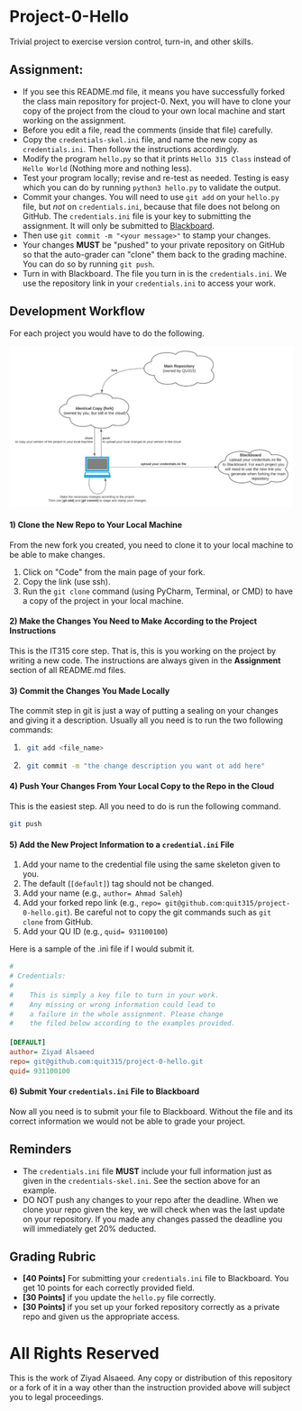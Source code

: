 # Project-0-Hello

Trivial project to exercise version control, turn-in, and other
skills.

## Assignment:

- If you see this README.md file, it means you have successfully forked the class main repository for project-0. Next, 
  you will have to clone your copy of the project from the cloud to your own local machine and start working on the
  assignment.
- Before you edit a file, read the comments (inside that file) carefully.
- Copy the `credentials-skel.ini` file, and name the new copy as 
  `credentials.ini`. Then follow the instructions accordingly.
- Modify the program `hello.py` so that it prints `Hello
  315 Class` instead of `Hello World` (Nothing more and nothing less).
- Test your program locally; revise and re-test as needed. Testing is easy
  which you can do by running `python3 hello.py` to validate the output.
- Commit your changes. You will need to use `git add` on your
  `hello.py` file, but *not* on `credentials.ini`, because that
  file does not belong on GitHub. The `credentials.ini` file is your
  key to submitting the assignment. It will only be submitted to 
  [Blackboard](https://lms.qu.edu.sa/).
- Then use `git commit -m "<your message>"` to stamp your changes.
- Your changes **MUST** be "pushed" to your private repository
  on GitHub so that the auto-grader can "clone" them back to the
  grading machine. You can do so by running `git push`.
- Turn in with Blackboard. The file you turn in is the `credentials.ini`. We
  use the repository link in your `credentials.ini` to access your work.

## Development Workflow

For each project you would have to do the following.

<img src="img/workflow.png" alt="Workflow" width="800"/>

#### 1) Clone the New Repo to Your Local Machine

From the new fork you created, you need to clone it to your local machine to be able to make changes. 
1. Click on "Code" from the main page of your fork.
2. Copy the link (use ssh).
3. Run the `git clone` command (using PyCharm, Terminal, or CMD) to have a copy of the project in your local machine. 

#### 2) Make the Changes You Need to Make According to the Project Instructions 

This is the IT315 core step. That is, this is you working on the project by writing a new code.
The instructions are always given in the **Assignment** section of all README.md files.

#### 3) Commit the Changes You Made Locally

The commit step in git is just a way of putting a sealing on your changes and giving it a description. 
Usually all you need is to run the two following commands:

1. ```sh
    git add <file_name>
   ```
2. ```sh
    git commit -m "the change description you want ot add here"
   ```

#### 4) Push Your Changes From Your Local Copy to the Repo in the Cloud

This is the easiest step. All you need to do is run the following command.

```sh
git push
```

#### 5) Add the New Project Information to a `credential.ini` File

1. Add your name to the credential file using the same skeleton given to you.
2. The default (`[default]`) tag should not be changed.
3. Add your name (e.g., `author= Ahmad Saleh`)
4. Add your forked repo link (e.g., `repo= git@github.com:quit315/project-0-hello.git`). Be careful not to copy the git commands such as `git clone` from GitHub.
5. Add your QU ID (e.g., `quid= 931100100`)

Here is a sample of the .ini file if I would submit it. 

```ini
#
# Credentials:
#
#    This is simply a key file to turn in your work. 
# 	 Any missing or wrong information could lead to
#    a failure in the whole assignment. Please change 
#    the filed below according to the examples provided.

[DEFAULT] 
author= Ziyad Alsaeed
repo= git@github.com:quit315/project-0-hello.git
quid= 931100100
```

#### 6) Submit Your `credentials.ini` File to Blackboard

Now all you need is to submit your file to Blackboard. Without the file and its correct information we would not be
able to grade your project.

## Reminders

- The `credentials.ini` file **MUST** include your full information just as
  given in the `credentials-skel.ini`. See the section above for an example.
- DO NOT push any changes to your repo after the deadline. When we clone
  your repo given the key, we will check when was the last update on your
  repository. If you made any changes passed the deadline you will immediately 
  get 20% deducted.

## Grading Rubric

- **[40 Points]** For submitting your `credentials.ini` file to Blackboard.
  You get 10 points for each correctly provided field.
- **[30 Points]** if you update the `hello.py` file correctly.
- **[30 Points]** if you set up your forked repository correctly as a private
  repo and given us the appropriate access.

# All Rights Reserved

This is the work of Ziyad Alsaeed. Any copy or distribution of this
repository or a fork of it in a way other than the instruction provided
above will subject you to legal proceedings.
